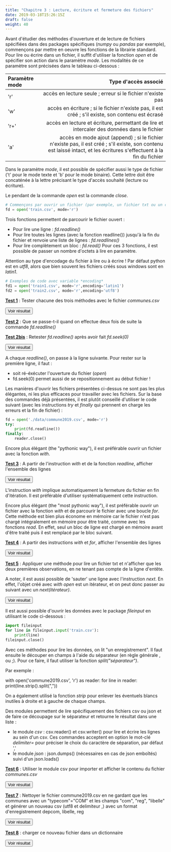 ```yaml
---
title: "Chapitre 3 : Lecture, écriture et fermeture des fichiers"
date: 2019-03-18T15:26:15Z
draft: false
weight: 40
---
```


Avant d'étudier des méthodes d'ouverture et de lecture de fichiers spécifiées dans des packages spécifiques (*numpy* ou *pandas* par exemple), commençons par mettre en oeuvre les fonctions de la librairie standard. Pour lire ou écrire dans un fichier, il suffit d'utiliser la fonction *open* et de spécifier son action dans le paramètre *mode*. Les modalités de ce paramètre sont précisées dans le tableau ci-dessous : 

| Paramètre mode | Type d'accès associé |
|:---------------|------------------------------------------------------------------:|
| 'r'            | accès en lecture seule ; erreur si le fichier n'existe pas |
| 'w'            | accès en écriture ; si le fichier n'existe pas, il est créé ; s'il existe, son contenu est écrasé |
| 'r+'           | accès en lecture et écriture, permettant de lire et intercaler des données dans le fichier |
| 'a'            | accès en mode ajout (append) ; si le fichier n'existe pas, il est créé ; s'il existe, son contenu est laissé intact, et les écritures s'effectuent à la fin du fichier |


Dans le paramètre *mode*, il est possible de spécifier aussi le type de fichier ('t' pour le mode texte et 'b' pour le mode binaire). Cette lettre doit être concaténée à la lettre précisant le type d'accès souhaité (lecture ou écriture).

Le pendant de la commande *open* est la commande *close*.


```python
# Commençons par ouvrir un fichier (par exemple, un fichier txt ou un csv)
fd = open('train.csv', mode='r')
```

Trois fonctions permettent de parcourir le fichier ouvert : 

* Pour lire une ligne : *fd.readline()*
* Pour lire toutes les lignes (avec la fonction readline()) jusqu'à la fin du fichier et renvoie une liste de lignes : *fd.readlines()*
* Pour lire complètement un bloc : *fd.read()*
Pour ces 3 fonctions, il est possible de passer un nombre d'octets à lire en paramètre.

Attention au type d'encodage du fichier à lire ou à écrire ! Par défaut python est en *utf8*, alors que bien souvent les fichiers créés sous windows sont en *latin1*. 

```python
# Exemples de code avec variable *encoding*
fd1 = open('train1.csv', mode='r',encoding='latin1')
fd2 = open('train2.csv', mode='r',encoding='utf8')
```

<ins>**Test 1**</ins> : Tester chacune des trois méthodes avec le fichier *communes.csv*

<script>
function myFunction1() {
    var x = document.getElementById("test1");
    if (x.style.display === "none") {
        x.style.display = "block";
    } else {
        x.style.display = "none";
    }
}
</script>
 
<button onclick="myFunction1()">Voir résultat</button>

<div id="test1" hidden>
<div></div>

```python
fd = open('./data/commune2019.csv', mode='r')
read=fd.readline()
fd.close()
```

```python
fd = open('./data/commune2019.csv', mode='r')
read=fd.readlines()
fd.close()
```

```python
fd = open('./data/commune2019.csv', mode='r')
fd.read()
fd.close()
```
</div>

<ins>**Test 2**</ins> : Que se passe-t-il quand on effectue deux fois de suite la commande *fd.readline()*

<ins>**Test 2bis**</ins> : Retester *fd.readline()* après avoir fait *fd.seek(0)*

<script>
function myFunction2() {
    var x = document.getElementById("test2");
    if (x.style.display === "none") {
        x.style.display = "block";
    } else {
        x.style.display = "none";
    }
}
</script>
 
<button onclick="myFunction2()">Voir résultat</button>

<div id="test2" hidden>
<div></div>

```python
fd = open('./data/commune2019.csv', mode='r')
print(fd.readline())
print(fd.readline())
```
</div>

A chaque *readline()*, on passe à la ligne suivante. Pour rester sur la première ligne, il faut :

* soit ré-éxécuter l'ouverture du fichier (*open*)
* fd.seek(0) permet aussi de se repositionnement au début fichier !

Les manières d'ouvrir les fichiers présentées ci-dessus ne sont pas les plus élégantes, ni les plus efficaces pour travailler avec les fichiers.
Sur la base des commandes déjà présentées, il est plutôt conseillé d'utiliser le code suivant (avec les instructions *try* et *finally* qui prennent en charge les erreurs et la fin de fichier) :

```python
fd = open('./data/commune2019.csv', mode='r')
try:
    print(fd.readline())
finally:
    reader.close()
```

Encore plus élégant (the "pythonic way"), il est préférable ouvrir un fichier avec la fonction *with*.

<ins>**Test 3**</ins> : A partir de l'instruction *with* et de la fonction *readline*, afficher l'ensemble des lignes

<script>
function myFunction3() {
    var x = document.getElementById("test3");
    if (x.style.display === "none") {
        x.style.display = "block";
    } else {
        x.style.display = "none";
    }
}
</script>
 
<button onclick="myFunction3()">Voir résultat</button>

<div id="test3" hidden>
<div></div>

```python
with open('./data/commune2019.csv', mode='r') as file:
    print(file.readline())
```
</div>

L'instruction *with* implique automatiquement la fermeture du fichier en fin d'itération. Il est préférable d'utiliser systématiquement cette instruction. 

Encore plus élégant (the "most pythonic way"), il est préférable ouvrir un fichier avec la fonction *with* et de parcourir le fichier avec une boucle *for*. Cette méthode est bien plus économe en mémoire car le fichier n'est pas chargé intégralement en mémoire pour être traité, comme avec les fonctions *read*. En effet, seul un bloc de ligne est chargé en mémoire avant d'être traité puis il est remplacé par le bloc suivant.

<ins>**Test 4**</ins> : A partir des instructions *with* et *for*, afficher l'ensemble des lignes

<script>
function myFunction4() {
    var x = document.getElementById("test4");
    if (x.style.display === "none") {
        x.style.display = "block";
    } else {
        x.style.display = "none";
    }
}
</script>
 
<button onclick="myFunction4()">Voir résultat</button>

<div id="test4" hidden>
<div></div>

```python
with open('./data/commune2019.csv', mode='r') as file:
    for line in file:
        print(line,end='')
```
</div>

<ins>**Test 5**</ins> : Appliquer une méthode pour lire un fichier txt et n'afficher que les deux premières observations, en ne tenant pas compte de la ligne d'entête.

A noter, il est aussi possible de 'sauter' une ligne avec l'instruction *next*. En effet, l'objet créé avec *with open* est un itérateur, et on peut donc passer au suivant avec un *next(itérateur)*.

<script>
function readtxtFunction() {
    var x = document.getElementById("readtxt");
    if (x.style.display === "none") {
        x.style.display = "block";
    } else {
        x.style.display = "none";
    }
}
</script>
 
<button onclick="readtxtFunction()">Voir résultat</button>

<div id="readtxt" hidden>
<div></div>

```python
with open('france2016.txt', 'r', encoding='latin1') as txtfile:
    header=next(txtfile)
    print(txtfile.readline())
    print(txtfile.readline())
```

</div>

Il est aussi possible d'ouvrir les données avec le package *fileinput* en utilisant le code ci-dessous :

```python
import fileinput
for line in fileinput.input('train.csv'):
    print(line)
fileinput.close()
```
Avec ces méthodes pour lire les données, on lit "un enregistrement". Il faut ensuite le découper en champs à l'aide du séparateur (en règle générale , ou ;).
Pour ce faire, il faut utiliser la fonction *split("séparateur")*.

Par exemple :

with open('commune2019.csv', 'r') as reader:
    for line in reader:
        print(line.strip().split(","))

On a également utilisé la fonction *strip* pour enlever les éventuels blancs inutiles à droite et à gauche de chaque champs.

Des modules permettent de lire spécifiquement des fichiers csv ou json et de faire ce découpage sur le séparateur et retourne le résultat dans une liste :

* le module *csv* :  csv.reader() et csv.writer() pour lire et écrire les lignes au sein d'un csv. Ces commandes acceptent en option le mot-clé *delimiter=* pour préciser le choix du caractère de séparation, par défaut ','
* le module *json* : json.dumps() (nécessaires en cas de json emboîtés) suivi d'un json.loads()

<ins>**Test 6**</ins> : Utiliser le module csv pour importer et afficher le contenu du fichier *communes.csv*

<script>
function readCSVFunction() {
    var x = document.getElementById("readCSV");
    if (x.style.display === "none") {
        x.style.display = "block";
    } else {
        x.style.display = "none";
    }
}
</script>
 
<button onclick="readCSVFunction()">Voir résultat</button>

<div id="readCSV" hidden>
<div></div>

```python
import csv
with open('/data/communes.csv', 'r') as csvfile:
    file = csv.reader(csvfile, delimiter=',')
    for row in file:
        print(', '.join(row))
```
</div>

<ins>**Test 7**</ins> : Nettoyer le fichier commune2019.csv en ne gardant que les communes avec un "typecom"="COM" et les champs "com", "reg", "libelle" et générer un nouveau csv (utf8 et delimiteur ,) avec un format d'enregistrement depcom, libelle, reg

<script>
function myFunction7() {
    var x = document.getElementById("test7");
    if (x.style.display === "none") {
        x.style.display = "block";
    } else {
        x.style.display = "none";
    }
}
</script>
 
<button onclick="myFunction7()">Voir résultat</button>

<div id="test7" hidden>
<div></div>

``` python
import csv
with open('commune2019.csv', 'r',encoding='utf8') as csvin, open('cog2019-actual.csv', 'w',encoding='utf8') as csvout:
    reader=csv.reader(csvin,delimiter=',')
    writer=csv.writer(csvout,delimiter=',')
    header = ['depcom','libelle','reg']
    writer.writerow(header)
    for line in reader:
        if line[0] == 'COM':
            depcom=line[1]
            reg=line[2]
            libelle=line[8]
            writer.writerow([depcom,libelle,reg])
```
</div>

<ins>**Test 8**</ins> : charger ce nouveau fichier dans un dictionnaire

<script>
function myFunction8() {
    var x = document.getElementById("test8");
    if (x.style.display === "none") {
        x.style.display = "block";
    } else {
        x.style.display = "none";
    }
}
</script>
 
<button onclick="myFunction8()">Voir résultat</button>

<div id="test8" hidden>
<div></div>

``` python
import csv
dico={}
with open('cog2019-actual.csv', 'r') as csvfile:
    file = csv.reader(csvfile, delimiter=',')
    nomColonnes=next(file)
    for row in file:
        dico[row[0]]={x[0]:x[1] for x in zip(nomColonnes,row)}
```
autre solution
``` python
dico = {}
communes = csv.DictReader(open('cog2019-actual.csv', 'r',encoding='utf8'), delimiter=',')
for commune in communes:
    dico[commune['depcom']]=[commune['libelle'],commune['reg']]
```
</div>



